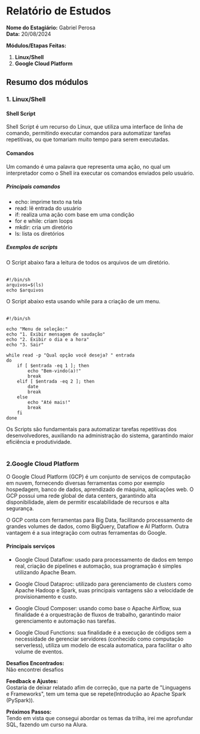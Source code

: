 # Relatório de Estudos

**Nome do Estagiário:** Gabriel Perosa  
**Data:** 20/08/2024

**Módulos/Etapas Feitas:**  
1. **Linux/Shell**
2. **Google Cloud Platform**


## Resumo dos módulos 

<h3>1. Linux/Shell</h3>
<h4>Shell Script</h4>
Shell Script é um recurso do Linux, que utiliza uma interface de linha de comando, permitindo executar comandos para automatizar tarefas repetitivas, ou que tomariam muito tempo para serem executadas.

<h4>Comandos</h4>
Um comando é uma palavra que representa uma ação, no qual um interpretador como o Shell ira executar os comandos enviados pelo usuário.

<h5>Principais comandos</h5>

- echo: imprime texto na tela
- read: lê entrada do usuário
- if: realiza uma ação com base em uma condição
- for e while: criam loops
- mkdir: cria um diretório
- ls: lista os diretórios

<h5>Exemplos de scripts</h5>
O Script abaixo fara a leitura de todos os arquivos de um diretório.<br>
<br>

```
#!/bin/sh 
arquivos=$(ls)
echo $arquivos
```

O Script abaixo esta usando while para a criação de um menu.<br>
<br>

```
#!/bin/sh  

echo "Menu de seleção:"
echo "1. Exibir mensagem de saudação"
echo "2. Exibir o dia e a hora"
echo "3. Sair"

while read -p "Qual opção você deseja? " entrada
do
    if [ $entrada -eq 1 ]; then
        echo "Bem-vindo(a)!"
        break
    elif [ $entrada -eq 2 ]; then
    	date
    	break
    else
        echo "Até mais!"
        break
    fi
done
```

Os Scripts são fundamentais para automatizar tarefas repetitivas dos desenvolvedores, auxiliando na administração do sistema, garantindo maior eficiência e produtividade.<br>
<br>

<h3>2.Google Cloud Platform</h3>
O Google Cloud Platform (GCP) é um conjunto de serviços de computação em nuvem, fornecendo diversas ferramentas como por exemplo hospedagem, banco de dados, aprendizado de máquina, aplicações web. O GCP possui uma rede global de data centers, garantindo alta disponibilidade, alem de permitir escalabilidade de recursos e alta segurança.<br>

O GCP conta com ferramentas para Big Data, facilitando processamento de grandes volumes de dados, como BigQuery, Dataflow e AI Platform. Outra vantagem é a sua integração com outras ferramentas do Google.<br>

<h4>Principais serviços</h4>

- Google Cloud Dataflow: usado para processamento de dados em tempo real, criação de pipelines e automação, sua programação é simples utilizando Apache Beam.

- Google Cloud Dataproc: utilizado para gerenciamento de clusters como Apache Hadoop e Spark, suas principais vantagens são a velocidade de provisionamento e custo.

- Google Cloud Composer: usando como base o Apache Airflow, sua finalidade é a orquestração de fluxos de trabalho, garantindo maior gerenciamento e automação nas tarefas.

- Google Cloud Functions: sua finalidade é a execução de códigos sem a necessidade de gerenciar servidores (conhecido como computação serverless), utiliza um modelo de escala automatica, para facilitar o alto volume de eventos.<br>

**Desafios Encontrados:**  
Não encontrei desafios

**Feedback e Ajustes:**  
Gostaria de deixar relatado afim de correção, que na parte de "Linguagens e Frameworks", tem um tema que se repete(Introdução ao Apache Spark (PySpark)).

**Próximos Passos:**  
Tendo em vista que consegui abordar os temas da trilha, irei me aprofundar SQL, fazendo um curso na Alura.
